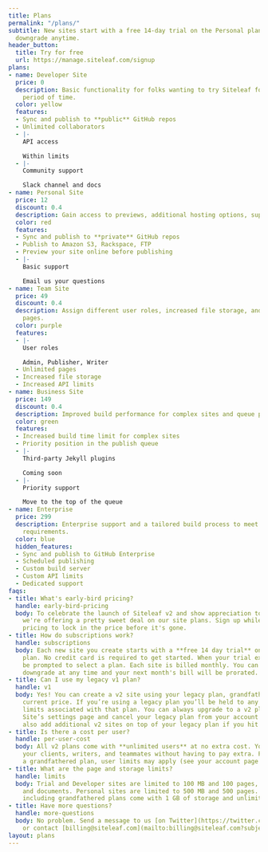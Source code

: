 ```yaml
---
title: Plans
permalink: "/plans/"
subtitle: New sites start with a free 14-day trial on the Personal plan. Upgrade or
  downgrade anytime.
header_button:
  title: Try for free
  url: https://manage.siteleaf.com/signup
plans:
- name: Developer Site
  price: 0
  description: Basic functionality for folks wanting to try Siteleaf for an unlimited
    period of time.
  color: yellow
  features:
  - Sync and publish to **public** GitHub repos
  - Unlimited collaborators
  - |-
    API access

    Within limits
  - |-
    Community support

    Slack channel and docs
- name: Personal Site
  price: 12
  discount: 0.4
  description: Gain access to previews, additional hosting options, support, and more.
  color: red
  features:
  - Sync and publish to **private** GitHub repos
  - Publish to Amazon S3, Rackspace, FTP
  - Preview your site online before publishing
  - |-
    Basic support

    Email us your questions
- name: Team Site
  price: 49
  discount: 0.4
  description: Assign different user roles, increased file storage, and unlimited
    pages.
  color: purple
  features:
  - |-
    User roles

    Admin, Publisher, Writer
  - Unlimited pages
  - Increased file storage
  - Increased API limits
- name: Business Site
  price: 149
  discount: 0.4
  description: Improved build performance for complex sites and queue priority.
  color: green
  features:
  - Increased build time limit for complex sites
  - Priority position in the publish queue
  - |-
    Third-party Jekyll plugins

    Coming soon
  - |-
    Priority support

    Move to the top of the queue
- name: Enterprise
  price: 299
  description: Enterprise support and a tailored build process to meet your site’s
    requirements.
  color: blue
  hidden_features:
  - Sync and publish to GitHub Enterprise
  - Scheduled publishing
  - Custom build server
  - Custom API limits
  - Dedicated support
faqs:
- title: What's early-bird pricing?
  handle: early-bird-pricing
  body: To celebrate the launch of Siteleaf v2 and show appreciation to early adopters,
    we're offering a pretty sweet deal on our site plans. Sign up while we have early-bird
    pricing to lock in the price before it's gone.
- title: How do subscriptions work?
  handle: subscriptions
  body: Each new site you create starts with a **free 14 day trial** on the Personal
    plan. No credit card is required to get started. When your trial expires, you'll
    be prompted to select a plan. Each site is billed monthly. You can upgrade or
    downgrade at any time and your next month's bill will be prorated.
- title: Can I use my legacy v1 plan?
  handle: v1
  body: Yes! You can create a v2 site using your legacy plan, grandfathered at its
    current price. If you’re using a legacy plan you’ll be held to any user and site
    limits associated with that plan. You can always upgrade to a v2 plan from your
    Site’s settings page and cancel your legacy plan from your account page. You can
    also add additional v2 sites on top of your legacy plan if you hit your limit.
- title: Is there a cost per user?
  handle: per-user-cost
  body: All v2 plans come with **unlimited users** at no extra cost. You can invite
    your clients, writers, and teammates without having to pay extra. For those on
    a grandfathered plan, user limits may apply (see your account page for details).
- title: What are the page and storage limits?
  handle: limits
  body: Trial and Developer sites are limited to 100 MB and 100 pages, including posts
    and documents. Personal sites are limited to 500 MB and 500 pages. All other plans,
    including grandfathered plans come with 1 GB of storage and unlimited pages.
- title: Have more questions?
  handle: more-questions
  body: No problem. Send a message to us [on Twitter](https://twitter.com/siteleaf)
    or contact [billing@siteleaf.com](mailto:billing@siteleaf.com?subject=Question%20about%20your%20plans).
layout: plans
---
```


